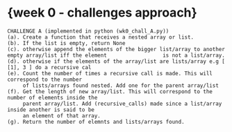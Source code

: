 {week 0 - challenges approach}
================
	CHALLENGE A (implemented in python (wk0_chall_A.py))
	(a). Create a function that receives a nested array or list.
	(b). If the list is empty, return None
	(c). otherwise append the elements of the bigger list/array to another empty array/list iff the element 			     is not a list/array.
	(d). otherwise if the elements of the array/list are lists/array e.g [ [1], 3 ] do a recursive cal
	(e). Count the number of times a recursive call is made. This will correspond to the number
	     of lists/arrays found nested. Add one for the parent array/list
	(f). Get the length of new array/list. This will correspond to the number of elements inside the 
	     parent array/list. Add (recursive_calls) made since a list/array inside another is said to be 
	     an element of that array.
	(g). Return the number of elemnts and lists/arrays found.
